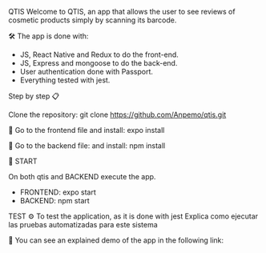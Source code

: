 QTIS
Welcome to QTIS, an app that allows the user to see reviews of cosmetic products simply by scanning its barcode. 


🛠️ The app is done with:

- JS, React Native and Redux to do the front-end. 
- JS, Express and mongoose to do the back-end.
- User authentication done with Passport.
- Everything tested with jest.

Step by step 📋

Clone the repository:
git clone https://github.com/Anpemo/qtis.git

🔧 Go to the frontend file <qits> and install:
expo install

🔧 Go to the backend file: <BACKEND> and install:
npm install

🚀 START

On both qtis and BACKEND execute the app. 
- FRONTEND: expo start
- BACKEND: npm start


TEST ⚙️
To test the application, as it is done with jest
Explica como ejecutar las pruebas automatizadas para este sistema





📌 You can see an explained demo of the app in the following link:





